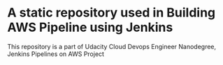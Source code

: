# A static repository used in Building AWS Pipeline using Jenkins

This repository is a part of Udacity Cloud Devops Engineer Nanodegree, Jenkins Pipelines on AWS Project